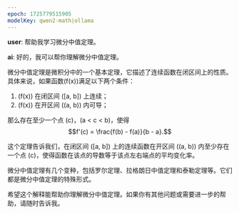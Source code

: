 ```yaml
---
epoch: 1725779515905
modelKey: qwen2-math|ollama
---
```


**user**: 帮助我学习微分中值定理。

**ai**: 好的，我可以帮你理解微分中值定理。

微分中值定理是微积分中的一个基本定理，它描述了连续函数在闭区间上的性质。具体来说，如果函数\(f(x)\)满足以下两个条件：

1. \(f(x)\) 在闭区间 \([a, b]\) 上连续；
2. \(f(x)\) 在开区间 \((a, b)\) 内可导；

那么存在至少一个点 \(c\)，\(a < c < b\)，使得
$$f'(c) = \frac{f(b) - f(a)}{b - a}.$$

这个定理告诉我们，在闭区间 \([a, b]\) 上的连续函数在开区间 \((a, b)\) 内至少存在一个点 \(c\)，使得函数在该点的导数等于该点左右端点的平均变化率。

微分中值定理有几个变种，包括罗尔定理、拉格朗日中值定理和泰勒定理等。它们都是微分中值定理的特殊形式。

希望这个解释能帮助你理解微分中值定理。如果你有其他问题或需要进一步的帮助，请随时告诉我。